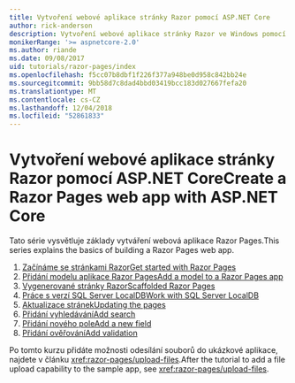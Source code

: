 ```yaml
---
title: Vytvoření webové aplikace stránky Razor pomocí ASP.NET Core
author: rick-anderson
description: Vytvoření webové aplikace stránky Razor ve Windows pomocí sady Visual Studio, ASP.NET Core a EF Core.
monikerRange: '>= aspnetcore-2.0'
ms.author: riande
ms.date: 09/08/2017
uid: tutorials/razor-pages/index
ms.openlocfilehash: f5cc07b8dbf1f226f377a948be0d958c842bb24e
ms.sourcegitcommit: 9bb58d7c8dad4bbd03419bcc183d027667fefa20
ms.translationtype: MT
ms.contentlocale: cs-CZ
ms.lasthandoff: 12/04/2018
ms.locfileid: "52861833"
---
```

# <a name="create-a-razor-pages-web-app-with-aspnet-core"></a><span data-ttu-id="1cd78-103">Vytvoření webové aplikace stránky Razor pomocí ASP.NET Core</span><span class="sxs-lookup"><span data-stu-id="1cd78-103">Create a Razor Pages web app with ASP.NET Core</span></span>

<span data-ttu-id="1cd78-104">Tato série vysvětluje základy vytváření webová aplikace Razor Pages.</span><span class="sxs-lookup"><span data-stu-id="1cd78-104">This series explains the basics of building a Razor Pages web app.</span></span>

1. [<span data-ttu-id="1cd78-105">Začínáme se stránkami Razor</span><span class="sxs-lookup"><span data-stu-id="1cd78-105">Get started with Razor Pages</span></span>](xref:tutorials/razor-pages/razor-pages-start)
1. [<span data-ttu-id="1cd78-106">Přidání modelu aplikace Razor Pages</span><span class="sxs-lookup"><span data-stu-id="1cd78-106">Add a model to a Razor Pages app</span></span>](xref:tutorials/razor-pages/model)
1. [<span data-ttu-id="1cd78-107">Vygenerované stránky Razor</span><span class="sxs-lookup"><span data-stu-id="1cd78-107">Scaffolded Razor Pages</span></span>](xref:tutorials/razor-pages/page)
1. [<span data-ttu-id="1cd78-108">Práce s verzí SQL Server LocalDB</span><span class="sxs-lookup"><span data-stu-id="1cd78-108">Work with SQL Server LocalDB</span></span>](xref:tutorials/razor-pages/sql)
1. [<span data-ttu-id="1cd78-109">Aktualizace stránek</span><span class="sxs-lookup"><span data-stu-id="1cd78-109">Updating the pages</span></span>](xref:tutorials/razor-pages/da1)
1. [<span data-ttu-id="1cd78-110">Přidání vyhledávání</span><span class="sxs-lookup"><span data-stu-id="1cd78-110">Add search</span></span>](xref:tutorials/razor-pages/search)
1. [<span data-ttu-id="1cd78-111">Přidání nového pole</span><span class="sxs-lookup"><span data-stu-id="1cd78-111">Add a new field</span></span>](xref:tutorials/razor-pages/new-field)
1. [<span data-ttu-id="1cd78-112">Přidání ověřování</span><span class="sxs-lookup"><span data-stu-id="1cd78-112">Add validation</span></span>](xref:tutorials/razor-pages/validation)

<span data-ttu-id="1cd78-113">Po tomto kurzu přidáte možnosti odesílání souborů do ukázkové aplikace, najdete v článku <xref:razor-pages/upload-files>.</span><span class="sxs-lookup"><span data-stu-id="1cd78-113">After the tutorial to add a file upload capability to the sample app, see <xref:razor-pages/upload-files>.</span></span>